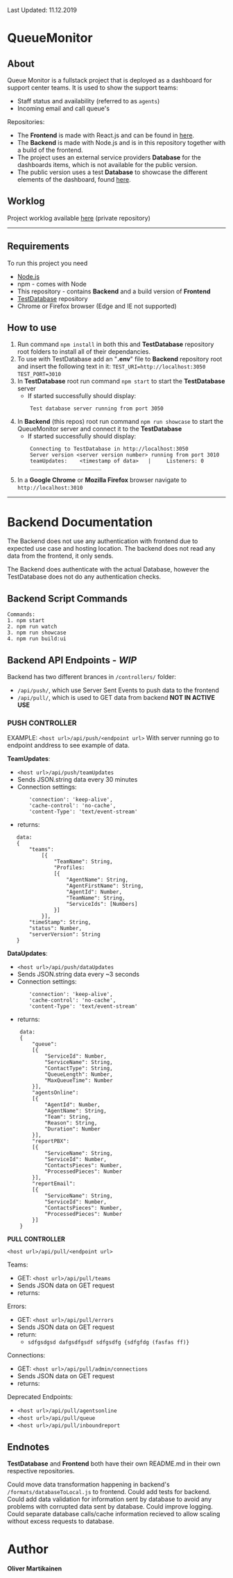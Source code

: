 Last Updated: 11.12.2019


# QueueMonitor

## About

Queue Monitor is a fullstack project that is deployed as a dashboard for support center teams.
It is used to show the support teams:
- Staff status and availability (referred to as `agents`)
- Incoming email and call queue's

Repositories:
 * The **Frontend** is made with React.js and can be found in [here](https://github.com/OliverMartikainen/pub_QueueMonitor_Frontend).
 * The **Backend** is made with Node.js and is in this repository together with a build of the frontend.
 * The project uses an external service providers **Database** for the dashboards items, which is not available for the public version.
 * The public version uses a test **Database** to showcase the different elements of the dashboard, found [here](https://github.com/OliverMartikainen/pub_QueueMonitor_testDatabase).


## Worklog

Project worklog available [here](https://github.com/OliverMartikainen/priv_QueueMonitor_Worklog) (private repository)

---

## Requirements

To run this project you need
- [Node.js](https://nodejs.org/en/)
- npm - comes with Node
- This repository - contains **Backend** and a build version of **Frontend**
- [TestDatabase](https://github.com/OliverMartikainen/pub_QueueMonitor_testDatabase) repository
- Chrome or Firefox browser (Edge and IE not supported)

## How to use

1. Run command `npm install` in both this and **TestDatabase** repository root folders to install all of their dependancies.
2. To use with TestDatabase add an "**.env**" file to **Backend** repository root and insert the following text in it:
        `TEST_URI=http://localhost:3050`<br>
        `TEST_PORT=3010`<br>
3. In **TestDatabase** root run command `npm start` to start the **TestDatabase** server
    - If started successfully should display:
    ```
        Test database server running from port 3050
    ```
4. In **Backend** (this repos) root run command `npm run showcase` to start the QueueMonitor server and connect it to the **TestDatabase**
    - If started successfully should display:
    ``` 
        Connecting to TestDatabase in http://localhost:3050
        Server version <server version number> running from port 3010
        teamUpdates:    <timestamp of data>   |     Listeners: 0
        _______________________ 
    ```
5. In a **Google Chrome** or **Mozilla Firefox** browser navigate to `http://localhost:3010`

---

# Backend Documentation

The Backend does not use any authentication with frontend due to expected use case and hosting location. The backend does not read any data from the frontend, it only sends.

The Backend does authenticate with the actual Database, however the TestDatabase does not do any authentication checks.

## Backend Script Commands

    Commands:
    1. npm start
    2. npm run watch
    3. npm run showcase
    4. npm run build:ui

## Backend API Endpoints - _WIP_

Backend has two different brances in `/controllers/` folder:
 * `/api/push/`, which use Server Sent Events to push data to the frontend
 * `/api/pull/`, which is used to GET data from backend **NOT IN ACTIVE USE**

### PUSH CONTROLLER

EXAMPLE:
`<host url>/api/push/<endpoint url>`
With server running go to endpoint anddress to see example of data.

**TeamUpdates**:
 * `<host url>/api/push/teamUpdates`
 * Sends JSON.string data every 30 minutes
 * Connection settings:
 ```
        'connection': 'keep-alive',
        'cache-control': 'no-cache',
        'content-Type': 'text/event-stream'
 ```
 * returns: <br>
 ```
    data:
    {
        "teams":
            [{
                "TeamName": String,
                "Profiles:
                [{
                    "AgentName": String,
                    "AgentFirstName": String,
                    "AgentId": Number,
                    "TeamName": String,
                    "ServiceIds": [Numbers]
                }]
            }],
        "timeStamp": String,
        "status": Number,
        "serverVersion": String
    }
```

**DataUpdates**:
 * `<host url>/api/push/dataUpdates`
 * Sends JSON.string data every ~3 seconds
 * Connection settings:
 ```
        'connection': 'keep-alive',
        'cache-control': 'no-cache',
        'content-Type': 'text/event-stream'
 ```
 * returns:
 ```
     data:
     {
         "queue":
         [{
             "ServiceId": Number,
             "ServiceName": String,
             "ContactType": String,
             "QueueLength": Number,
             "MaxQueueTime": Number
         }],
         "agentsOnline":
         [{
             "AgentId": Number,
             "AgentName": String,
             "Team": String,
             "Reason": String,
             "Duration": Number
         }],
         "reportPBX":
         [{
             "ServiceName": String,
             "ServiceId": Number,
             "ContactsPieces": Number,
             "ProcessedPieces": Number
         }],
         "reportEmail":
         [{
             "ServiceName": String,
             "ServiceId": Number,
             "ContactsPieces": Number,
             "ProcessedPieces": Number
         }]
     }
```

**PULL CONTROLLER**

`<host url>/api/pull/<endpoint url>`

Teams:
 * GET: `<host url>/api/pull/teams`
 * Sends JSON data on GET request
 * returns:
    `
    `

Errors:
 * GET: `<host url>/api/pull/errors`
 * Sends JSON data on GET request
 * return:
    - `sdfgsdgsd
    dafgsdfgsdf
    sdfgsdfg
    {sdfgfdg (fasfas
    ff)}
    `

Connections:
 * GET: `<host url>/api/pull/admin/connections`
 * Sends JSON data on GET request
 * returns:
    `
    `

Deprecated Endpoints:
 * `<host url>/api/pull/agentsonline`
 * `<host url>/api/pull/queue`
 * `<host url>/api/pull/inboundreport`

## Endnotes

**TestDatabase** and **Frontend** both have their own README.md in their own respective repositories.

Could move data transformation happening in backend's `/formats/databaseToLocal.js` to frontend.
Could add tests for backend.
Could add data validation for information sent by database to avoid any problems with corrupted data sent by database.
Could improve logging.
Could separate database calls/cache information recieved to allow scaling without excess requests to database.

# Author

**Oliver Martikainen**
